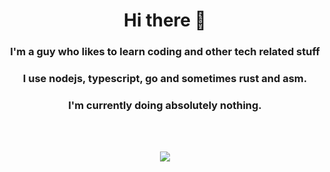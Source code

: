 <h1 align="center">Hi there 👋</h1>
<h3 align="center">I'm a guy who likes to learn coding and other tech related stuff</h3>
<h3 align="center">I use nodejs, typescript, go and sometimes rust and asm.</h3>
<h3 align="center">I'm currently doing absolutely nothing.</h3>
<br>
<p align="center">
    <br>
    <img src="https://github-readme-stats.vercel.app/api?username=Agbebi123479&show_icons=true&theme=dark&show_owner=true&count_private=true">
    <!-- <br>
    <img src="xxx"> -->
</p>
